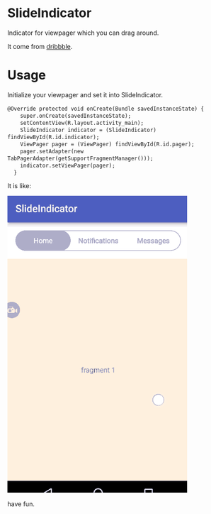 # SlideIndicator
Indicator for viewpager which you can drag around. 

It come from [dribbble](https://dribbble.com/shots/2393786-Event-App-Concept).

Usage
=====
Initialize your viewpager and set it into SlideIndicator.


```
@Override protected void onCreate(Bundle savedInstanceState) {
    super.onCreate(savedInstanceState);
    setContentView(R.layout.activity_main);
    SlideIndicator indicator = (SlideIndicator) findViewById(R.id.indicator);
    ViewPager pager = (ViewPager) findViewById(R.id.pager);
    pager.setAdapter(new TabPagerAdapter(getSupportFragmentManager()));
    indicator.setViewPager(pager);
  }
  ```




It is like:

![SlideIndicator](/demo.gif)

have fun.
